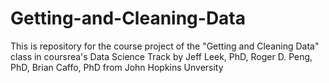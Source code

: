 # Getting-and-Cleaning-Data
This is repository for the course project of the "Getting and Cleaning Data" class in coursrea's Data Science Track by Jeff Leek, PhD, Roger D. Peng, PhD, Brian Caffo, PhD from John Hopkins Unversity 

